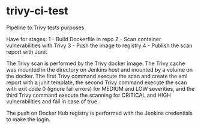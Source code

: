 # trivy-ci-test
Pipeline to Trivy tests purposes

Have for stages:
 1 - Build Dockerfile in repo
 2 - Scan container vulnerabilities with Trivy
 3 - Push the image to registry
 4 - Publish the scan report with Junit
 
The Trivy scan is performed by the Trivy docker image.
The Trivy cache was mounted in the directory on Jenkins host and mounted by a volume on the docker.
The first Trivy command execute the scan and create the xml report with a junit template, the second Trivy command execute the scan with exit code 0 (ignore fail errors) for MEDIUM and LOW severities, and the third Trivy command execute the scanning for CRITICAL and HIGH vulnerabilities and fail in case of true.

The push on Docker Hub registry is performed with the Jenkins credentials to make the login.
